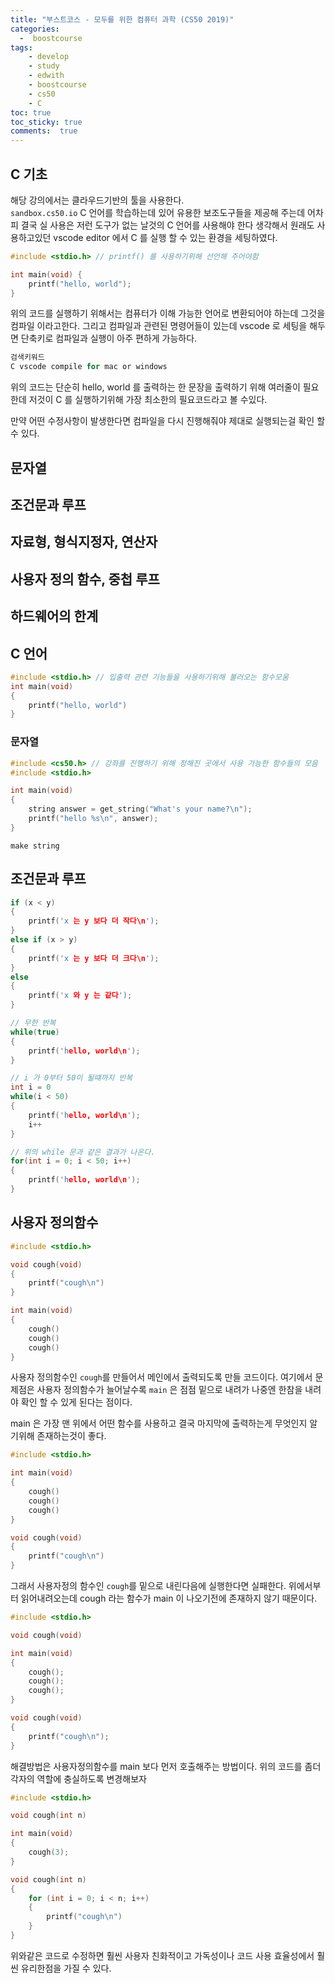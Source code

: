 ```yaml
---
title: "부스트코스 - 모두를 위한 컴퓨터 과학 (CS50 2019)"
categories: 
  -  boostcourse
tags: 
    - develop
    - study
    - edwith
    - boostcourse
    - cs50
    - C
toc: true
toc_sticky: true
comments:  true
---
```


## C 기초

해당 강의에서는 클라우드기반의 툴을 사용한다.  
`sandbox.cs50.io` C 언어를 학습하는데 있어 유용한 보조도구들을 제공해 주는데 어차피 결국 실 사용은 저런 도구가 없는 날것의 C 언어를 사용해야 한다 생각해서 원래도 사용하고있던 vscode editor 에서 C 를 실행 할 수 있는 환경을 세팅하였다.
  
```c
#include <stdio.h> // printf() 를 사용하기위해 선언해 주어야함

int main(void) {
    printf("hello, world");
}
```

위의 코드를 실행하기 위해서는 컴퓨터가 이해 가능한 언어로 변환되어야 하는데 그것을 컴파일 이라고한다. 그리고 컴파일과 관련된 명령어들이 있는데 vscode 로 세팅을 해두면 단축키로 컴파일과 실행이 아주 편하게 가능하다.
```c
검색키워드
C vscode compile for mac or windows
```

위의 코드는 단순히 hello, world 를 출력하는 한 문장을 출력하기 위해 여러줄이 필요한데 저것이 C 를 실행하기위해 가장 최소한의 필요코드라고 볼 수있다.  

만약 어떤 수정사항이 발생한다면 컴파일을 다시 진행해줘야 제대로 실행되는걸 확인 할 수 있다.

## 문자열


## 조건문과 루프

## 자료형, 형식지정자, 연산자

## 사용자 정의 함수, 중첩 루프

## 하드웨어의 한계


## C 언어
```c
#include <stdio.h> // 입출력 관련 기능들을 사용하기위해 불러오는 함수모움
int main(void) 
{
    printf("hello, world")
}
```

### 문자열

```c
#include <cs50.h> // 강좌를 진행하기 위해 정해진 곳에서 사용 가능한 함수들의 모음
#include <stdio.h>

int main(void)
{
    string answer = get_string("What's your name?\n");
    printf("hello %s\n", answer);
}

```

```console
make string
```

## 조건문과 루프
```c
if (x < y)
{
    printf('x 는 y 보다 더 작다\n');
}
else if (x > y)
{
    printf('x 는 y 보다 더 크다\n');
}
else
{
    printf('x 와 y 는 같다');
}

// 무한 반복
while(true)
{
    printf('hello, world\n');
}

// i 가 0부터 50이 될떄까지 반복
int i = 0
while(i < 50)
{
    printf('hello, world\n');
    i++
}

// 위의 while 문과 같은 결과가 나온다.
for(int i = 0; i < 50; i++)
{
    printf('hello, world\n');
}
```

## 사용자 정의함수
```c
#include <stdio.h>

void cough(void)
{
    printf("cough\n")
}

int main(void)
{
    cough()
    cough()
    cough()
}
```

사용자 정의함수인 `cough`를 만들어서 메인에서 출력되도록 만들 코드이다.  여기에서 문제점은 사용자 정의함수가 늘어날수록 `main` 은 점점 밑으로 내려가 나중엔 한참을 내려야 확인 할 수 있게 된다는 점이다.  

main 은 가장 맨 위에서 어떤 함수를 사용하고 결국 마지막에 출력하는게 무엇인지 알기위해 존재하는것이 좋다.

```c
#include <stdio.h>

int main(void)
{
    cough()
    cough()
    cough()
}

void cough(void)
{
    printf("cough\n")
}
```

그래서 사용자정의 함수인 `cough`를 밑으로 내린다음에 실행한다면 실패한다. 위에서부터 읽어내려오는데 cough 라는 함수가 main 이 나오기전에 존재하지 않기 때문이다.

```c
#include <stdio.h>

void cough(void)

int main(void)
{
    cough();
    cough();
    cough();
}

void cough(void)
{
    printf("cough\n");
}
```

해결방법은 사용자정의함수를 main 보다 먼저 호출해주는 방법이다. 위의 코드를 좀더 각자의 역할에 충실하도록 변경해보자

```c
#include <stdio.h>

void cough(int n)

int main(void)
{
    cough(3);
}

void cough(int n)
{
    for (int i = 0; i < n; i++)
    {
        printf("cough\n")
    }
}
```

위와같은 코드로 수정하면 훨씬 사용자 친화적이고 가독성이나 코드 사용 효율성에서 훨씬 유리한점을 가질 수 있다.